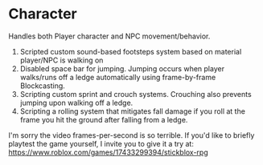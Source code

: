 # Character
Handles both Player character and NPC movement/behavior.

1. Scripted custom sound-based footsteps system based on material player/NPC is walking on
2. Disabled space bar for jumping. Jumping occurs when player walks/runs off a ledge automatically using frame-by-frame Blockcasting.
3. Scripting custom sprint and crouch systems. Crouching also prevents jumping upon walking off a ledge.
4. Scripting a rolling system that mitigates fall damage if you roll at the frame you hit the ground after falling from a ledge.

I'm sorry the video frames-per-second is so terrible. If you'd like to briefly playtest the game yourself, I invite you to give it a try at:
https://www.roblox.com/games/17433299394/stickblox-rpg
